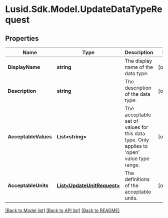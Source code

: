 # Lusid.Sdk.Model.UpdateDataTypeRequest

## Properties

Name | Type | Description | Notes
------------ | ------------- | ------------- | -------------
**DisplayName** | **string** | The display name of the data type. | [optional] 
**Description** | **string** | The description of the data type. | [optional] 
**AcceptableValues** | **List&lt;string&gt;** | The acceptable set of values for this data type. Only applies to &#39;open&#39; value type range. | [optional] 
**AcceptableUnits** | [**List&lt;UpdateUnitRequest&gt;**](UpdateUnitRequest.md) | The definitions of the acceptable units. | [optional] 

[[Back to Model list]](../README.md#documentation-for-models) [[Back to API list]](../README.md#documentation-for-api-endpoints) [[Back to README]](../README.md)

